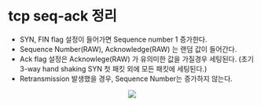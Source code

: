 # tcp seq-ack 정리

* SYN, FIN flag 설정이 들어가면 Sequence number 1 증가한다.
* Sequence Number(RAW), Acknowledge(RAW) 는 랜덤 값이 들어간다.
* Ack flag 설정은 Acknowlege(RAW) 가 유의미한 값을 가질경우 세팅된다. (초기 3-way hand shaking SYN 첫 패킷 외에 모든 패킷에 세팅된다.)
* Retransmission 발생했을 경우, Sequence Number는 증가하지 않는다.

<p align="center">
<image src="https://github.com/YangBeomu/s_develop_tcp-seq-ack/issues/1#issue-3081757616](https://github.com/user-attachments/assets/0763ae84-b924-4103-b91e-7744905d150e)"></p>
